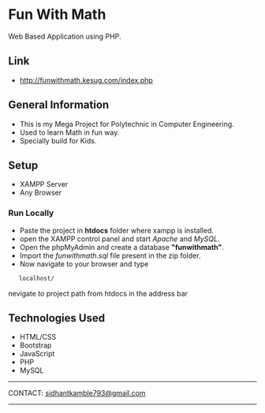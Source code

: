 
# Fun With Math

Web Based Application using PHP.

## Link
- http://funwithmath.kesug.com/index.php

## General Information
- This is my Mega Project for Polytechnic in Computer Engineering.
- Used to learn Math in fun way.
- Specially build for Kids.

## Setup
- XAMPP Server
- Any Browser

### Run Locally
- Paste the project in **htdocs** folder where xampp is installed.
- open the XAMPP control panel and start *Apache* and *MySQL*.
- Open the phpMyAdmin and create a database **"funwithmath"**.
- Import the *funwithmath.sql* file present in the zip folder.
- Now navigate to your browser and type
```bash
   localhost/
``` 
nevigate to project path from htdocs in the address bar 
## Technologies Used
- HTML/CSS
- Bootstrap
- JavaScript
- PHP
- MySQL

*******************************************************************************************************************************************


CONTACT: sidhantkamble793@gmail.com


*******************************************************************************************************************************************
